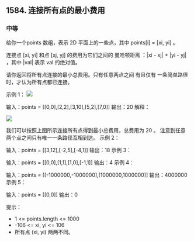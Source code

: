## 1584. 连接所有点的最小费用
### 中等
给你一个points 数组，表示 2D 平面上的一些点，其中 points[i] = [xi, yi] 。

连接点 [xi, yi] 和点 [xj, yj] 的费用为它们之间的 曼哈顿距离 ：|xi - xj| + |yi - yj| ，其中 |val| 表示 val 的绝对值。

请你返回将所有点连接的最小总费用。只有任意两点之间 有且仅有 一条简单路径时，才认为所有点都已连接。

 

示例 1：
<img src="https://assets.leetcode.com/uploads/2020/08/26/d.png"/>


输入：points = [[0,0],[2,2],[3,10],[5,2],[7,0]]
输出：20
解释：

<img src="https://assets.leetcode.com/uploads/2020/08/26/c.png"/>

我们可以按照上图所示连接所有点得到最小总费用，总费用为 20 。
注意到任意两个点之间只有唯一一条路径互相到达。
示例 2：

输入：points = [[3,12],[-2,5],[-4,1]]
输出：18
示例 3：

输入：points = [[0,0],[1,1],[1,0],[-1,1]]
输出：4
示例 4：

输入：points = [[-1000000,-1000000],[1000000,1000000]]
输出：4000000
示例 5：

输入：points = [[0,0]]
输出：0
 

提示：

- 1 <= points.length <= 1000
- -106 <= xi, yi <= 106
- 所有点 (xi, yi) 两两不同。
